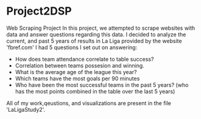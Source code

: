 # Project2DSP
 Web Scraping Project
In this project, we attempted to scrape websites with data and answer questions regarding this data.
I decided to analyze the current, and past 5 years of results in La Liga provided by the website 'fbref.com'
I had 5 questions I set out on answering:
- How does team attendance correlate to table success? 
- Correlation between teams possesion and winning.
- What is the average age of the league this year?
- Which teams have the most goals per 90 minutes
- Who have been the most successful teams in the past 5 years? (who has the most points combined in the table over the last 5 years)

All of my work,qeustions, and visualizations are present in the file 'LaLigaStudy2'.




